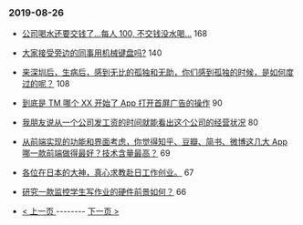 ### 2019-08-26 
- [公司喝水还要交钱了...每人 100, 不交钱没水喝...](https://www.v2ex.com/t/595037) 168
- [大家接受旁边的同事用机械键盘吗?](https://www.v2ex.com/t/594975) 140
- [来深圳后，生病后，感到无比的孤独和无助，你们感到孤独的时候，是如何度过的呢？](https://www.v2ex.com/t/595059) 108
- [到底是 TM 哪个 XX 开始了 App 打开首屏广告的操作](https://www.v2ex.com/t/595046) 90
- [我朋友说从一个公司发工资的时间就能看出这个公司的经营状况](https://www.v2ex.com/t/595239) 80
- [从前端实现的功能和界面考虑，你觉得知乎、豆瓣、简书、微博这几大 App 哪一款前端做得最好？技术含量最高？](https://www.v2ex.com/t/595050) 69
- [各位在日本的大神，真心求教赴日工作创业。](https://www.v2ex.com/t/594965) 67
- [研究一款监控学生写作业的硬件前景如何？](https://www.v2ex.com/t/595007) 66 

- [ < 上一页 ](https://github.com/able8/v2ex-hot-record/blob/master/2019-08-25.md) -------- [ 下一页 > ](https://github.com/able8/v2ex-hot-record/blob/master/2019-08-27.md)